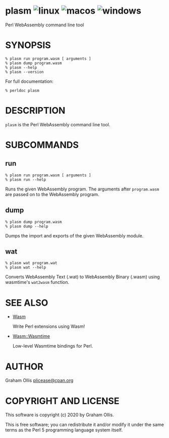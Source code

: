 # plasm ![linux](https://github.com/perlwasm/App-plasm/workflows/linux/badge.svg) ![macos](https://github.com/perlwasm/App-plasm/workflows/macos/badge.svg) ![windows](https://github.com/perlwasm/App-plasm/workflows/windows/badge.svg)

Perl WebAssembly command line tool

# SYNOPSIS

```
% plasm run program.wasm [ arguments ]
% plasm dump program.wasm
% plasm --help
% plasm --version
```

For full documentation:

```
% perldoc plasm
```

# DESCRIPTION

`plasm` is the Perl WebAssembly command line tool.

# SUBCOMMANDS

## run

```
% plasm run program.wasm [ arguments ]
% plasm run --help
```

Runs the given WebAssembly program.  The arguments after
`program.wasm` are passed on to the WebAssembly program.

## dump

```
% plasm dump program.wasm
% plasm dump --help
```

Dumps the import and exports of the given WebAssembly module.

## wat

```
% plasm wat program.wat
% plasm wat --help
```

Converts WebAssembly Text (.wat) to WebAssembly Binary (.wasm)
using wasmtime's `wat2wasm` function.

# SEE ALSO

- [Wasm](https://metacpan.org/pod/Wasm)

    Write Perl extensions using Wasm!

- [Wasm::Wasmtime](https://metacpan.org/pod/Wasm::Wasmtime)

    Low-level Wasmtime bindings for Perl.

# AUTHOR

Graham Ollis <plicease@cpan.org>

# COPYRIGHT AND LICENSE

This software is copyright (c) 2020 by Graham Ollis.

This is free software; you can redistribute it and/or modify it under
the same terms as the Perl 5 programming language system itself.
